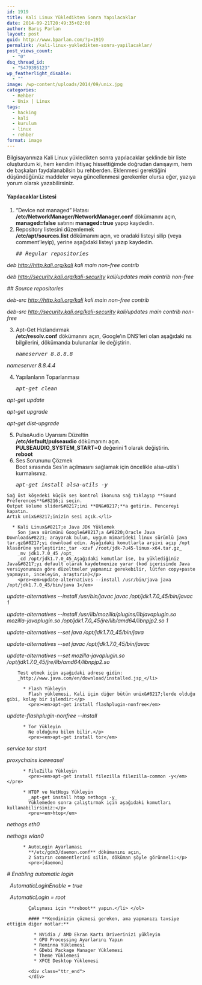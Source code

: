 ```yaml
---
id: 1919
title: Kali Linux Yükledikten Sonra Yapılacaklar
date: 2014-09-21T20:49:35+02:00
author: Barış Parlan
layout: post
guid: http://www.bparlan.com/?p=1919
permalink: /kali-linux-yukledikten-sonra-yapilacaklar/
post_views_count:
  - "0"
dsq_thread_id:
  - "5479395123"
wp_featherlight_disable:
  - ""
image: /wp-content/uploads/2014/09/unix.jpg
categories:
  - Rehber
  - Unix | Linux
tags:
  - hacking
  - kali
  - kurulum
  - linux
  - rehber
format: image
---
```

<div class="ttr_start">
</div>

Bilgisayarınıza Kali Linux yükledikten sonra yapılacaklar şeklinde bir liste oluşturdum ki, hem kendim ihtiyaç hissettiğimde doğrudan danışayım, hem de başkaları faydalanabilsin bu rehberden. Eklenmesi gerektiğini düşündüğünüz maddeler veya güncellenmesi gerekenler olursa eğer, yazıya yorum olarak yazabilirsiniz.

#### Yapılacaklar Listesi

  1. &#8220;Device not managed&#8221; Hatası  
    **/etc/NetworkManager/NetworkManager.conf** dökümanını açın, **managed=false** satırını **managed=true** yapıp kaydedin.
  2. Repository listesini düzenlemek  
    **/etc/apt/sources.list** dökümanını açın, ve oradaki listeyi silip (veya comment&#8217;leyip), yerine aşağıdaki listeyi yazıp kaydedin.</p> 
    <pre><em>## Regular repositories</em>

 <em>deb http://http.kali.org/kali kali main non-free contrib</em>

 <em>deb http://security.kali.org/kali-security kali/updates main contrib non-free</em>

 <em>## Source repositories</em>

 <em>deb-src http://http.kali.org/kali kali main non-free contrib</em>

 <em>deb-src http://security.kali.org/kali-security kali/updates main contrib non-free</em></pre>

  3. Apt-Get Hızlandırmak  
    **/etc/resolv.conf** dökümanını açın, Google&#8217;ın DNS&#8217;leri olan aşağıdaki ns bilgilerini, dökümanda bulunanlar ile değiştirin.</p> 
    <pre><em>nameserver 8.8.8.8</em>

 <em>nameserver 8.8.4.4</em></pre>

  4. Yapılanların Toparlanması 
    <pre><em>apt-get clean</em>

 <em>apt-get update</em>

 <em>apt-get upgrade</em>

 <em>apt-get dist-upgrade</em></pre>

  5. PulseAudio Uyarısını Düzeltin  
    **/etc/default/pulseaudio** dökümanını açın.  
    **PULSEAUDIO\_SYSTEM\_START=0** değerini **1** olarak değiştirin.  
    **reboot**
  6. Ses Sorununu Çözmek  
    Boot sırasında Ses&#8217;in açılmasını sağlamak için öncelikle alsa-utils&#8217;i kurmalısınız.</p> 
    <pre><em>apt-get install alsa-utils -y</em></pre>
    
    Sağ üst köşedeki küçük ses kontrol ikonuna sağ tıklayıp **Sound Preferences**&#8216;i seçin.  
    Output Volume slider&#8217;ini **ON&#8217;**a getirin. Pencereyi kapatın.  
    Artık unix&#8217;inizin sesi açık.</li> 
    
      * Kali Linux&#8217;e Java JDK Yüklemek  
        Son java sürümünü Google&#8217;a &#8220;Oracle Java Download&#8221; arayarak bulun, uygun mimarideki linux sürümlü java tar.gz&#8217;yi download edin. Aşağıdaki komutlarla arşivi açıp /opt klasörüne yerleştirin:_tar -xzvf /root/jdk-7u45-linux-x64.tar.gz_  
        _mv jdk1.7.0_45 /opt_  
        _cd /opt/jdk1.7.0_45_Aşağıdaki komutlar ise, bu yüklediğiniz Java&#8217;yı default olarak kaydetmenize yarar (kod içerisinde Java versiyonunuza göre düzeltmeler yapmanız gerekebilir, lütfen copy+paste yapmayın, inceleyin, araştırın)</p> 
        <pre><em>update-alternatives --install /usr/bin/java java /opt/jdk1.7.0_45/bin/java 1</em>

 <em>update-alternatives --install /usr/bin/javac javac /opt/jdk1.7.0_45/bin/javac 1</em>

 <em>update-alternatives --install /usr/lib/mozilla/plugins/libjavaplugin.so mozilla-javaplugin.so /opt/jdk1.7.0_45/jre/lib/amd64/libnpjp2.so 1</em>

 <em>update-alternatives --set java /opt/jdk1.7.0_45/bin/java</em>

 <em>update-alternatives --set javac /opt/jdk1.7.0_45/bin/javac</em>

 <em>update-alternatives --set mozilla-javaplugin.so /opt/jdk1.7.0_45/jre/lib/amd64/libnpjp2.so</em></pre>
        
        Test etmek için aşağıdaki adrese gidin:  
        _http://www.java.com/en/download/installed.jsp_</li> 
        
          * Flash Yükleyin  
            Flash yüklemesi, Kali için diğer bütün unix&#8217;lerde olduğu gibi, kolay bir işlemdir:</p> 
            <pre><em>apt-get install flashplugin-nonfree</em>

 <em>update-flashplugin-nonfree --install</em></pre>
        
          * Tor Yükleyin  
            Ne olduğunu bilen bilir.</p> 
            <pre><em>apt-get install tor</em>

 <em>service tor start</em>

 <em>proxychains iceweasel</em></pre>
        
          * FileZilla Yükleyin 
            <pre><em>apt-get install filezilla filezilla-common -y</em></pre>
        
          * HTOP ve NetHogs Yükleyin  
            _apt-get install htop nethogs -y_  
            Yüklemeden sonra çalıştırmak için aşağıdaki komutları kullanabilirsiniz:</p> 
            <pre><em>htop</em>

 <em>nethogs eth0</em>

 <em>nethogs wlan0</em></pre>
        
          * AutoLogin Ayarlaması  
            **/etc/gdm3/daemon.conf** dökümanını açın,  
            2 Satırın commentlerini silin, döküman şöyle görünmeli:</p> 
            <pre>[daemon]

 <em># Enabling automatic login</em>

 <em>  AutomaticLoginEnable = true</em>

 <em>  AutomaticLogin = root</em></pre>
            
            Çalışması için **reboot** yapın.</li> </ol> 
            
            #### **Kendinizin çözmesi gereken, ama yapmanızı tavsiye ettiğim diğer notlar:**
            
              * NVidia / AMD Ekran Kartı Driverinizi yükleyin
              * GPU Processing Ayarlarını Yapın
              * Reminna Yüklemesi
              * GDebi Package Manager Yüklemesi
              * Theme Yüklemesi
              * XFCE Desktop Yüklemesi
            
            <div class="ttr_end">
            </div>